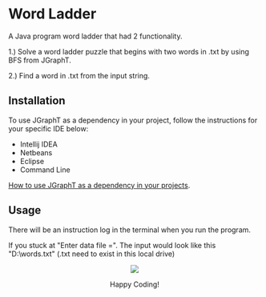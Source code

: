 # Word Ladder

A Java program word ladder that had 2 functionality.

1.) Solve a word ladder puzzle that begins with two words in .txt by using BFS from JGraphT.

2.) Find a word in .txt from the input string.

## Installation

To use JGraphT as a dependency in your project, follow the instructions for your specific IDE below:

  - Intellij IDEA
  - Netbeans
  - Eclipse
  - Command Line

[How to use JGraphT as a dependency in your projects](https://github.com/jgrapht/jgrapht/wiki/Users:-How-to-use-JGraphT-as-a-dependency-in-your-projects#developing-using-netbeans).

## Usage

There will be an instruction log in the terminal when you run the program.

If you stuck at "Enter data file =". The input would look like this "D:\words.txt" (.txt need to exist in this local drive)

<p align="center">
  <img src="https://media.tenor.com/52M2P0XtgQUAAAAi/roblox-dance.gif">
</p>
<p align="center">Happy Coding!</p>
